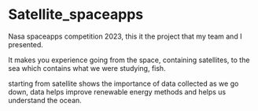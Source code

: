 # Satellite_spaceapps

Nasa spaceapps competition 2023, this it the project that my team and I presented. 

It makes you experience going from the space, containing satellites, to the sea which contains what we were studying, fish. 

starting from satellite shows the importance of data collected as we go down, data helps improve renewable energy methods and helps us understand the ocean.
